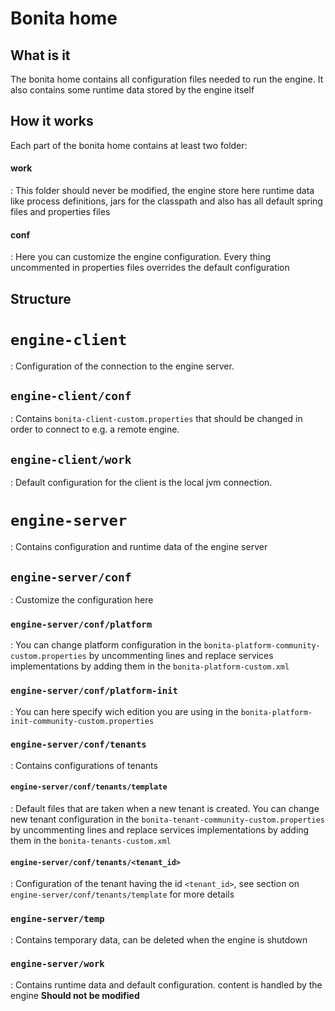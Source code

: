 Bonita home
============
What is it
------------
The bonita home contains all configuration files needed to run the engine. It also contains some runtime data stored by the engine itself

How it works
------------
Each part of the bonita home contains at least two folder:

#### work
: This folder should never be modified, the engine store here runtime data like process definitions, jars for the classpath and also has all default spring files and properties files
#### conf
: Here you can customize the engine configuration. Every thing uncommented in properties files overrides the default configuration

Structure
--------
# `engine-client`
: Configuration of the connection to the engine server.
## `engine-client/conf`
: Contains `bonita-client-custom.properties` that should be changed in order to connect to e.g. a remote engine.
## `engine-client/work`
: Default configuration for the client is the local jvm connection.
# `engine-server`
: Contains configuration and runtime data of the engine server
## `engine-server/conf`
: Customize the configuration here
### `engine-server/conf/platform`
: You can change platform configuration in the `bonita-platform-community-custom.properties` by uncommenting lines and replace services implementations by adding them in the `bonita-platform-custom.xml`
### `engine-server/conf/platform-init`
: You can here specify wich edition you are using in the `bonita-platform-init-community-custom.properties`
### `engine-server/conf/tenants`
: Contains configurations of tenants
#### `engine-server/conf/tenants/template`
: Default files that are taken when a new tenant is created.  You can change new tenant configuration in the `bonita-tenant-community-custom.properties` by uncommenting lines and replace services implementations by adding them in the `bonita-tenants-custom.xml`
#### `engine-server/conf/tenants/<tenant_id>`
: Configuration of the tenant having the id `<tenant_id>`, see section on `engine-server/conf/tenants/template`  for more details
### `engine-server/temp`
: Contains temporary data, can be deleted when the engine is shutdown
### `engine-server/work`
: Contains runtime data and default configuration. content is handled by the engine **Should not be modified**